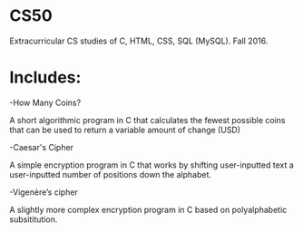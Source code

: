 # CS50
Extracurricular CS studies of C, HTML, CSS, SQL (MySQL). Fall 2016.


# Includes:
-How Many Coins? 

A short algorithmic program in C that calculates the fewest possible coins that can be used to return a variable amount of      change (USD)

-Caesar's Cipher

A simple encryption program in C that works by shifting user-inputted text a user-inputted number of positions down the alphabet. 

-Vigenère’s cipher

A slightly more complex encryption program in C based on polyalphabetic subsititution. 
